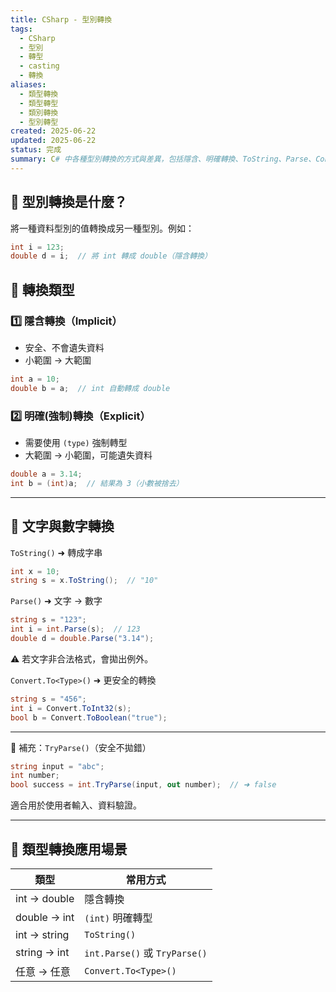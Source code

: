```yaml
---
title: CSharp - 型別轉換
tags:
  - CSharp
  - 型別
  - 轉型
  - casting
  - 轉換
aliases:
  - 類型轉換
  - 類型轉型
  - 類別轉換
  - 型別轉型
created: 2025-06-22
updated: 2025-06-22
status: 完成
summary: C# 中各種型別轉換的方式與差異，包括隱含、明確轉換、ToString、Parse、Convert 等常用方法。
---
```

## 🧠 型別轉換是什麼？

將一種資料型別的值轉換成另一種型別。例如：
```csharp
int i = 123;
double d = i;  // 將 int 轉成 double（隱含轉換）
```

## 🔄 轉換類型

### 1️⃣ 隱含轉換（Implicit）

- 安全、不會遺失資料
- 小範圍 → 大範圍
```csharp
int a = 10;
double b = a;  // int 自動轉成 double
```

### 2️⃣ 明確(強制)轉換（Explicit）

- 需要使用 `(type)` 強制轉型
- 大範圍 → 小範圍，可能遺失資料

```csharp
double a = 3.14;
int b = (int)a;  // 結果為 3（小數被捨去）
```

---

## 🔢 文字與數字轉換

`ToString()` ➜ 轉成字串
```csharp
int x = 10;
string s = x.ToString();  // "10"
```

`Parse()` ➜ 文字 → 數字
```csharp
string s = "123";
int i = int.Parse(s);  // 123
double d = double.Parse("3.14");
```
⚠ 若文字非合法格式，會拋出例外。

`Convert.To<Type>()` ➜ 更安全的轉換
```csharp
string s = "456";
int i = Convert.ToInt32(s);
bool b = Convert.ToBoolean("true");
```

---
📌 補充：`TryParse()`（安全不拋錯）
```csharp
string input = "abc";
int number;
bool success = int.TryParse(input, out number);  // ➜ false
```
適合用於使用者輸入、資料驗證。

---
## 🧠 類型轉換應用場景

|類型|常用方式|
|---|---|
|int → double|隱含轉換|
|double → int|`(int)` 明確轉型|
|int → string|`ToString()`|
|string → int|`int.Parse()` 或 `TryParse()`|
|任意 → 任意|`Convert.To<Type>()`|
